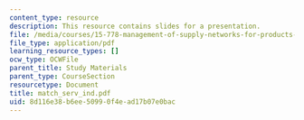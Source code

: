 ```yaml
---
content_type: resource
description: This resource contains slides for a presentation.
file: /media/courses/15-778-management-of-supply-networks-for-products-and-services-summer-2004/8d116e38b6ee50990f4ead17b07e0bac_match_serv_ind.pdf
file_type: application/pdf
learning_resource_types: []
ocw_type: OCWFile
parent_title: Study Materials
parent_type: CourseSection
resourcetype: Document
title: match_serv_ind.pdf
uid: 8d116e38-b6ee-5099-0f4e-ad17b07e0bac
---
```

